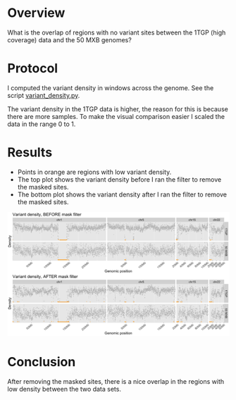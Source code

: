 
# Overview


What is the overlap of regions with no variant sites between the 1TGP (high coverage) data
and the 50 MXB genomes?


# Protocol


I computed the variant density in windows across the genome. See the script [variant_density.py](variant_density.py).


The variant density in the 1TGP data is higher, the reason for this is because
there are more samples. To make the visual comparison easier I scaled the
data in the range 0 to 1.



# Results

- Points in orange are regions with low variant density.
- The top plot shows the variant density before I ran the filter to remove the masked sites.
- The bottom plot shows the variant density after I ran the filter to remove the masked sites.

![image](plots/variant_density.png)


# Conclusion

After removing the masked sites, there is a nice overlap
in the regions with low density between the two data sets.
